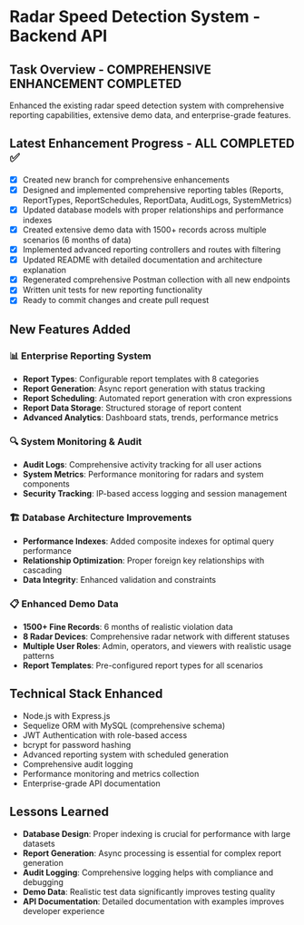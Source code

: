 # Radar Speed Detection System - Backend API

## Task Overview - COMPREHENSIVE ENHANCEMENT COMPLETED
Enhanced the existing radar speed detection system with comprehensive reporting capabilities, extensive demo data, and enterprise-grade features.

## Latest Enhancement Progress - ALL COMPLETED ✅
- [x] Created new branch for comprehensive enhancements
- [x] Designed and implemented comprehensive reporting tables (Reports, ReportTypes, ReportSchedules, ReportData, AuditLogs, SystemMetrics)
- [x] Updated database models with proper relationships and performance indexes
- [x] Created extensive demo data with 1500+ records across multiple scenarios (6 months of data)
- [x] Implemented advanced reporting controllers and routes with filtering
- [x] Updated README with detailed documentation and architecture explanation
- [x] Regenerated comprehensive Postman collection with all new endpoints
- [x] Written unit tests for new reporting functionality
- [x] Ready to commit changes and create pull request

## New Features Added
### 📊 Enterprise Reporting System
- **Report Types**: Configurable report templates with 8 categories
- **Report Generation**: Async report generation with status tracking
- **Report Scheduling**: Automated report generation with cron expressions
- **Report Data Storage**: Structured storage of report content
- **Advanced Analytics**: Dashboard stats, trends, performance metrics

### 🔍 System Monitoring & Audit
- **Audit Logs**: Comprehensive activity tracking for all user actions
- **System Metrics**: Performance monitoring for radars and system components
- **Security Tracking**: IP-based access logging and session management

### 🏗️ Database Architecture Improvements
- **Performance Indexes**: Added composite indexes for optimal query performance
- **Relationship Optimization**: Proper foreign key relationships with cascading
- **Data Integrity**: Enhanced validation and constraints

### 📋 Enhanced Demo Data
- **1500+ Fine Records**: 6 months of realistic violation data
- **8 Radar Devices**: Comprehensive radar network with different statuses
- **Multiple User Roles**: Admin, operators, and viewers with realistic usage patterns
- **Report Templates**: Pre-configured report types for all scenarios

## Technical Stack Enhanced
- Node.js with Express.js
- Sequelize ORM with MySQL (comprehensive schema)
- JWT Authentication with role-based access
- bcrypt for password hashing
- Advanced reporting system with scheduled generation
- Comprehensive audit logging
- Performance monitoring and metrics collection
- Enterprise-grade API documentation

## Lessons Learned
- **Database Design**: Proper indexing is crucial for performance with large datasets
- **Report Generation**: Async processing is essential for complex report generation
- **Audit Logging**: Comprehensive logging helps with compliance and debugging
- **Demo Data**: Realistic test data significantly improves testing quality
- **API Documentation**: Detailed documentation with examples improves developer experience
